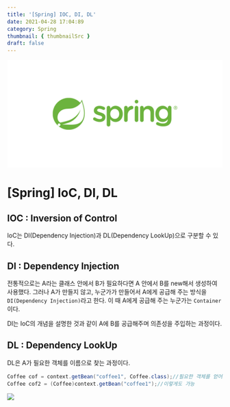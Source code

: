 ```yaml
---
title: '[Spring] IOC, DI, DL'
date: 2021-04-28 17:04:89
category: Spring
thumbnail: { thumbnailSrc }
draft: false
---
```


![img](./images/Spring.png)

# [Spring] IoC, DI, DL

## IOC : Inversion of Control

IoC는 DI(Dependency Injection)과 DL(Dependency LookUp)으로 구분할 수 있다.

## DI : Dependency Injection

전통적으로는 A라는 클래스 안에서 B가 필요하다면 A 안에서 B를 new해서 생성하여 사용했다. 그러나 A가 만들지 않고, 누군가가 만들어서 A에게 공급해 주는 방식을 `DI(Dependency Injection)`라고 한다. 이 때 A에게 공급해 주는 누군가는 `Container`이다.

DI는 IoC의 개념을 설명한 것과 같이 A에 B를 공급해주며 의존성을 주입하는 과정이다.

## DL : Dependency LookUp

DL은 A가 필요한 객체를 이름으로 찾는 과정이다.

```Java
Coffee cof = context.getBean("coffee1", Coffee.class);//필요한 객체를 얻어오는 메소드(id, 받아오는 형식)
Coffee cof2 = (Coffee)context.getBean("coffee1");//이렇게도 가능
```

![](https://images.velog.io/images/mulgyeol/post/576fe24a-7960-42cd-a947-50a4a06aa345/image.png)
